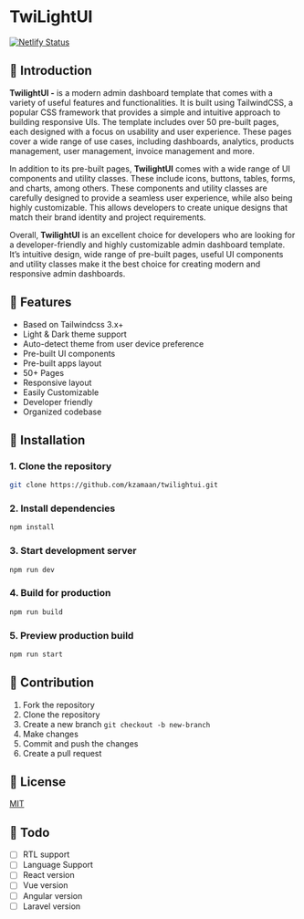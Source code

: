 # TwiLightUI

[![Netlify Status](https://api.netlify.com/api/v1/badges/916d954d-3f57-432c-80ca-9584f3e4c8b2/deploy-status)](https://app.netlify.com/sites/twilightui/deploys)

## 📌 Introduction

**TwilightUI -** is a modern admin dashboard template that comes with a variety of useful features and functionalities. It is built using TailwindCSS, a popular CSS framework that provides a simple and intuitive approach to building responsive UIs. The template includes over 50 pre-built pages, each designed with a focus on usability and user experience. These pages cover a wide range of use cases, including dashboards, analytics, products management, user management, invoice management and more.

In addition to its pre-built pages, **TwilightUI** comes with a wide range of UI components and utility classes. These include icons, buttons, tables, forms, and charts, among others. These components and utility classes are carefully designed to provide a seamless user experience, while also being highly customizable. This allows developers to create unique designs that match their brand identity and project requirements.

Overall, **TwilightUI** is an excellent choice for developers who are looking for a developer-friendly and highly customizable admin dashboard template. It’s intuitive design, wide range of pre-built pages, useful UI components and utility classes make it the best choice for creating modern and responsive admin dashboards.

## 📌 Features

- Based on Tailwindcss 3.x+
- Light & Dark theme support
- Auto-detect theme from user device preference
- Pre-built UI components
- Pre-built apps layout
- 50+ Pages
- Responsive layout
- Easily Customizable
- Developer friendly
- Organized codebase

## 📌 Installation

### 1. Clone the repository

```bash
git clone https://github.com/kzamaan/twilightui.git
```

### 2. Install dependencies

```bash
npm install
```

### 3. Start development server

```bash
npm run dev
```

### 4. Build for production

```bash
npm run build
```

### 5. Preview production build

```bash
npm run start
```

## 📌 Contribution

1. Fork the repository
2. Clone the repository
3. Create a new branch `git checkout -b new-branch`
4. Make changes
5. Commit and push the changes
6. Create a pull request

## 📌 License

[MIT](./LICENSE)

## 📌 Todo

- [ ] RTL support
- [ ] Language Support
- [ ] React version
- [ ] Vue version
- [ ] Angular version
- [ ] Laravel version
